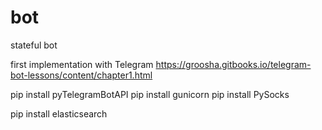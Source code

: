 ﻿# bot
stateful bot

first implementation with Telegram https://groosha.gitbooks.io/telegram-bot-lessons/content/chapter1.html

pip install pyTelegramBotAPI
pip install gunicorn 
pip install PySocks

pip install elasticsearch